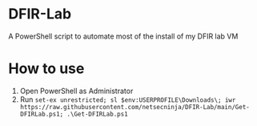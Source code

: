 # DFIR-Lab
A PowerShell script to automate most of the install of my DFIR lab VM

# How to use
1. Open PowerShell as Administrator
2. Run ```set-ex unrestricted; sl $env:USERPROFILE\Downloads\; iwr https://raw.githubusercontent.com/netsecninja/DFIR-Lab/main/Get-DFIRLab.ps1; .\Get-DFIRLab.ps1```
